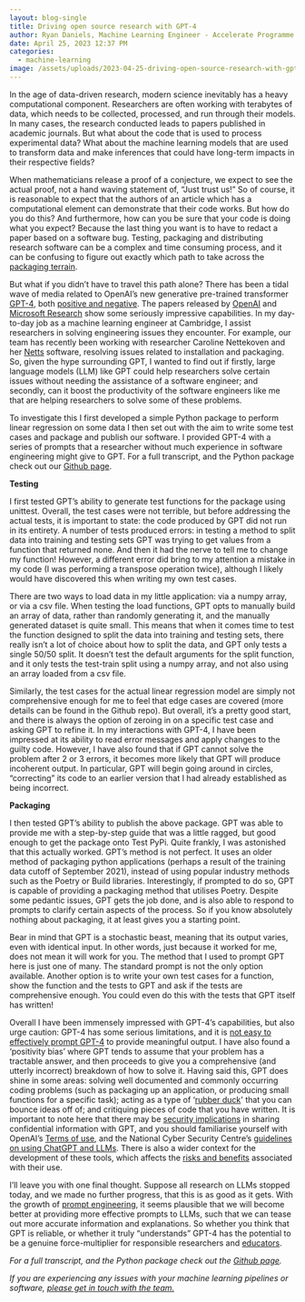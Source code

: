 ```yaml
---
layout: blog-single
title: Driving open source research with GPT-4
author: Ryan Daniels, Machine Learning Engineer - Accelerate Programme
date: April 25, 2023 12:37 PM
categories:
  - machine-learning
image: /assets/uploads/2023-04-25-driving-open-source-research-with-gpt-blog-image.png
---
```

In the age of data-driven research, modern science inevitably has a heavy computational component. Researchers are often working with terabytes of data, which needs to be collected, processed, and run through their models. In many cases, the research conducted leads to papers published in academic journals. But what about the code that is used to process experimental data? What about the machine learning models that are used to transform data and make inferences that could have long-term impacts in their respective fields?

When mathematicians release a proof of a conjecture, we expect to see the actual proof, not a hand waving statement of, “Just trust us!” So of course, it is reasonable to expect that the authors of an article which has a computational element can demonstrate that their code works. But how do you do this? And furthermore, how can you be sure that your code is doing what you expect? Because the last thing you want is to have to redact a paper based on a software bug. Testing, packaging and distributing research software can be a complex and time consuming process, and it can be confusing to figure out exactly which path to take across the [packaging terrain](https://chriswarrick.com/blog/2023/01/15/how-to-improve-python-packaging/).

But what if you didn’t have to travel this path alone? There has been a tidal wave of media related to OpenAI’s new generative pre-trained transformer [GPT-4](https://openai.com/research/gpt-4), both [positive and negative](https://www.bbc.co.uk/news/world-us-canada-64967627). The papers released by [OpenAI](https://arxiv.org/abs/2303.08774) and [Microsoft Research](https://arxiv.org/abs/2303.12712) show some seriously impressive capabilities. In my day-to-day job as a machine learning engineer at Cambridge, I assist researchers in solving engineering issues they encounter. For example, our team has recently been working with researcher Caroline Nettekoven and her [Netts](https://www.caroline-nettekoven.com/post/netts/) software, resolving issues related to installation and packaging. So, given the hype surrounding GPT, I wanted to find out if firstly, large language models (LLM) like GPT could help researchers solve certain issues without needing the assistance of a software engineer; and secondly, can it boost the productivity of the software engineers like me that are helping researchers to solve some of these problems.

To investigate this I first developed a simple Python package to perform linear regression on some data I then set out with the aim to write some test cases and package and publish our software. I provided GPT-4 with a series of prompts that a researcher without much experience in software engineering might give to GPT. For a full transcript, and the Python package check out our [Github page](https://github.com/acceleratescience/GPT_linear_regressor).

**Testing**


I first tested GPT’s ability to generate test functions for the package using unittest. Overall, the test cases were not terrible, but before addressing the actual tests, it is important to state: the code produced by GPT did not run in its entirety. A number of tests produced errors: in testing a method to split data into training and testing sets GPT was trying to get values from a function that returned none. And then it had the nerve to tell me to change my function! However, a different error did bring to my attention a mistake in my code (I was performing a transpose operation twice), although I likely would have discovered this when writing my own test cases.

There are two ways to load data in my little application: via a numpy array, or via a csv file. When testing the load functions, GPT opts to manually build an array of data, rather than randomly generating it, and the manually generated dataset is quite small. This means that when it comes time to test the function designed to split the data into training and testing sets, there really isn’t a lot of choice about how to split the data, and GPT only tests a single 50/50 split. It doesn’t test the default arguments for the split function, and it only tests the test-train split using a numpy array, and not also using an array loaded from a csv file.

Similarly, the test cases for the actual linear regression model are simply not comprehensive enough for me to feel that edge cases are covered (more details can be found in the Github repo). But overall, it’s a pretty good start, and there is always the option of zeroing in on a specific test case and asking GPT to refine it. In my interactions with GPT-4, I have been impressed at its ability to read error messages and apply changes to the guilty code. However, I have also found that if GPT cannot solve the problem after 2 or 3 errors, it becomes more likely that GPT will produce incoherent output. In particular, GPT will begin going around in circles, “correcting” its code to an earlier version that I had already established as being incorrect.

**Packaging**


I then tested GPT’s ability to publish the above package. GPT was able to provide me with a step-by-step guide that was a little ragged, but good enough to get the package onto Test PyPi. Quite frankly, I was astonished that this actually worked. GPT’s method is not perfect. It uses an older method of packaging python applications (perhaps a result of the training data cutoff of September 2021), instead of using popular industry methods such as the Poetry or Build libraries. Interestingly, if prompted to do so, GPT is capable of providing a packaging method that utilises Poetry. Despite some pedantic issues, GPT gets the job done, and is also able to respond to prompts to clarify certain aspects of the process. So if you know absolutely nothing about packaging, it at least gives you a starting point.

Bear in mind that GPT is a stochastic beast, meaning that its output varies, even with identical input. In other words, just because it worked for me, does not mean it will work for you. The method that I used to prompt GPT here is just one of many. The standard <do thing> prompt is not the only option available. Another option is to write your own test cases for a function, show the function and the tests to GPT and ask if the tests are comprehensive enough. You could even do this with the tests that GPT itself has written!

Overall I have been immensely impressed with GPT-4’s capabilities, but also urge caution: GPT-4 has some serious limitations, and it is [not easy to effectively prompt GPT-4](https://www.researchgate.net/profile/Qian-Yang-19/publication/368577310_Why_Johnny_Can't_Prompt_How_Non-AI_Experts_Try_and_Fail_to_Design_LLM_Prompts/links/63ef6f3519130a1a4a8938ac/Why-Johnny-Cant-Prompt-How-Non-AI-Experts-Try-and-Fail-to-Design-LLM-Prompts.pdf) to provide meaningful output. I have also found a ‘positivity bias’ where GPT tends to assume that your problem has a tractable answer, and then proceeds to give you a comprehensive (and utterly incorrect) breakdown of how to solve it. Having said this, GPT does shine in some areas: solving well documented and commonly occurring coding problems (such as packaging up an application, or producing small functions for a specific task); acting as a type of ‘[rubber duck](https://en.wikipedia.org/wiki/Rubber_duck_debugging)' that you can bounce ideas off of; and critiquing pieces of code that you have written. It is important to note here that there may be [security implications](https://www.techradar.com/news/samsung-workers-leaked-company-secrets-by-using-chatgpt) in sharing confidential information with GPT, and you should familiarise yourself with OpenAI’s [Terms of use](https://openai.com/policies/terms-of-use), and the National Cyber Security Centre’s [guidelines on using ChatGPT and LLMs](https://www.ncsc.gov.uk/blog-post/chatgpt-and-large-language-models-whats-the-risk). There is also a wider context for the development of these tools, which affects the [risks and benefits](https://dl.acm.org/doi/10.1145/3442188.3445922) associated with their use. 

I’ll leave you with one final thought. Suppose all research on LLMs stopped today, and we made no further progress, that this is as good as it gets. With the growth of [prompt engineering](https://arxiv.org/abs/2302.11382), it seems plausible that we will become better at providing more effective prompts to LLMs, such that we can tease out more accurate information and explanations. So whether you think that GPT is reliable, or whether it truly “understands” GPT-4 has the potential to be a genuine force-multiplier for responsible researchers and [educators](https://www.cam.ac.uk/stories/ChatGPT-and-education).

*For a full transcript, and the Python package check out the [Github page](https://github.com/acceleratescience/GPT_linear_regressor).*

*If you are experiencing any issues with your machine learning pipelines or software, [please get in touch with the team.](https://acceleratescience.github.io/machine-learning-clinic)*